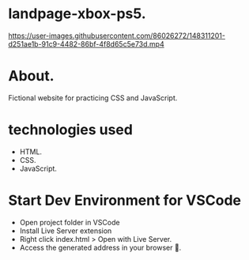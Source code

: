 # landpage-xbox-ps5.

https://user-images.githubusercontent.com/86026272/148311201-d251ae1b-91c9-4482-86bf-4f8d65c5e73d.mp4

# About.
Fictional website for practicing CSS and JavaScript.



# technologies used
+ HTML.
+ CSS.
+ JavaScript.
# Start Dev Environment for VSCode
+ Open project folder in VSCode
+ Install Live Server extension
+ Right click index.html > Open with Live Server.
+ Access the generated address in your browser 🚀.
